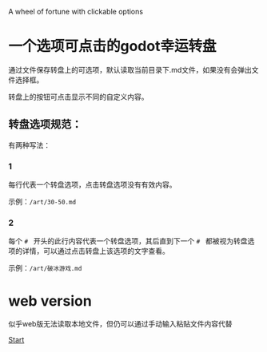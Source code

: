 A wheel of fortune with clickable options

# 一个选项可点击的godot幸运转盘

通过文件保存转盘上的可选项，默认读取当前目录下.md文件，如果没有会弹出文件选择框。

转盘上的按钮可点击显示不同的自定义内容。

## 转盘选项规范：

有两种写法：

### 1

每行代表一个转盘选项，点击转盘选项没有有效内容。

示例：`/art/30-50.md`

### 2

每个 `# ` 开头的此行内容代表一个转盘选项，其后直到下一个 `# ` 都被视为转盘选项的详情，可以通过点击转盘上该选项的文字查看。

示例：`/art/破冰游戏.md`

# web version

似乎web版无法读取本地文件，但仍可以通过手动输入粘贴文件内容代替

[Start](https://chenyu76.github.io/program/WheelOfFortune/WheelOfFortune.html)
